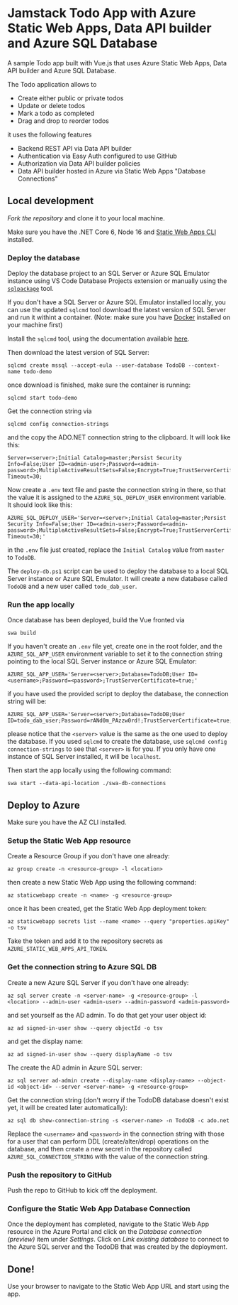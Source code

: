 # Jamstack Todo App with Azure Static Web Apps, Data API builder and Azure SQL Database

A sample Todo app built with Vue.js that uses Azure Static Web Apps, Data API builder and Azure SQL Database.

The Todo application allows to

- Create either public or private todos 
- Update or delete todos
- Mark a todo as completed
- Drag and drop to reorder todos

it uses the following features

- Backend REST API via Data API builder 
- Authentication via Easy Auth configured to use GitHub
- Authorization via Data API builder policies
- Data API builder hosted in Azure via Static Web Apps "Database Connections"

## Local development

*Fork the repository* and clone it to your local machine.

Make sure you have the .NET Core 6, Node 16 and [Static Web Apps CLI](https://azure.github.io/static-web-apps-cli/docs/intro) installed.

### Deploy the database

Deploy the database project to an SQL Server or Azure SQL Emulator instance using VS Code Database Projects extension or manually using the [`sqlpackage`](https://learn.microsoft.com/sql/tools/sqlpackage/sqlpackage-download) tool.

If you don't have a SQL Server or Azure SQL Emulator installed locally, you can use the updated `sqlcmd` tool download the latest version of SQL Server and run it withint a container. (Note: make sure you have [Docker](https://www.docker.com/products/docker-desktop/) installed on your machine first)

Install the `sqlcmd` tool, using the documentation available [here](https://learn.microsoft.com/en-us/sql/tools/sqlcmd/go-sqlcmd-utility). 

Then download the latest version of SQL Server:

```shell
sqlcmd create mssql --accept-eula --user-database TodoDB --context-name todo-demo
```

once download is finished, make sure the container is running:

```shell
sqlcmd start todo-demo
```

Get the connection string via

```shell
sqlcmd config connection-strings
```

and the copy the ADO.NET connection string to the clipboard. It will look like this:

```
Server=<server>;Initial Catalog=master;Persist Security Info=False;User ID=<admin-user>;Password=<admin-password>;MultipleActiveResultSets=False;Encrypt=True;TrustServerCertificate=True;Connection Timeout=30;
```

Now create a `.env` text file and paste the connection string in there, so that the value it is assigned to the `AZURE_SQL_DEPLOY_USER` environment variable. It should look like this:

```shell
AZURE_SQL_DEPLOY_USER='Server=<server>;Initial Catalog=master;Persist Security Info=False;User ID=<admin-user>;Password=<admin-password>;MultipleActiveResultSets=False;Encrypt=True;TrustServerCertificate=True;Connection Timeout=30;'
```

in the `.env` file just created, replace the `Initial Catalog` value from `master` to `TodoDB`.

The `deploy-db.ps1` script can be used to deploy the database to a local SQL Server instance or Azure SQL Emulator. It will create a new database called `TodoDB` and a new user called `todo_dab_user`. 

### Run the app locally

Once database has been deployed, build the Vue fronted via

```shell
swa build
```

If you haven't create an `.env` file yet, create one in the root folder, and the `AZURE_SQL_APP_USER` environment variable to set it to the connection string pointing to the local SQL Server instance or Azure SQL Emulator:

```shell
AZURE_SQL_APP_USER='Server=<server>;Database=TodoDB;User ID=<username>;Password=<password>;TrustServerCertificate=true;'
```

if you have used the provided script to deploy the database, the connection string will be:

```shell
AZURE_SQL_APP_USER='Server=<server>;Database=TodoDB;User ID=todo_dab_user;Password=rANd0m_PAzzw0rd!;TrustServerCertificate=true;'
```

please notice that the `<server>` value is the same as the one used to deploy the database. If you used `sqlcmd` to create the database, use `sqlcmd config connection-strings` to see that `<server>` is for you. If you only have one instance of SQL Server installed, it will be `localhost`.

Then start the app locally using the following command:

```shell
swa start --data-api-location ./swa-db-connections
```

## Deploy to Azure

Make sure you have the AZ CLI installed.

### Setup the Static Web App resource

Create a Resource Group if you don't have one already:

```shell
az group create -n <resource-group> -l <location>
```

then create a new Static Web App using the following command:

```shell
az staticwebapp create -n <name> -g <resource-group>
```

once it has been created, get the Static Web App deployment token:

```shell
az staticwebapp secrets list --name <name> --query "properties.apiKey" -o tsv
```

Take the token and add it to the repository secrets as `AZURE_STATIC_WEB_APPS_API_TOKEN`.

### Get the connection string to Azure SQL DB

Create a new Azure SQL Server if you don't have one already: 

```shell
az sql server create -n <server-name> -g <resource-group> -l <location> --admin-user <admin-user> --admin-password <admin-password>
```

and set yourself as the AD admin. To do that get your user object id:

```shell
az ad signed-in-user show --query objectId -o tsv
```

and get the display name:

```shell
az ad signed-in-user show --query displayName -o tsv
```

The create the AD admin in Azure SQL server:

```shell
az sql server ad-admin create --display-name <display-name> --object-id <object-id> --server <server-name> -g <resource-group>
```

Get the connection string (don't worry if the TodoDB database doesn't exist yet, it will be created later automatically):

```shell 
az sql db show-connection-string -s <server-name> -n TodoDB -c ado.net
```

Replace the `<username>` and `<password>` in the connection string with those for a user that can perform DDL (create/alter/drop) operations on the database, and then create a new secret in the repository called `AZURE_SQL_CONNECTION_STRING` with the value of the connection string.

### Push the repository to GitHub

Push the repo to GitHub to kick off the deployment.

### Configure the Static Web App Database Connection

Once the deployment has completed, navigate to the Static Web App resource in the Azure Portal and click on the *Database connection (preview)* item under *Settings*. Click on *Link existing database* to connect to the Azure SQL server and the TodoDB that was created by the deployment.

## Done!

Use your browser to navigate to the Static Web App URL and start using the app.
